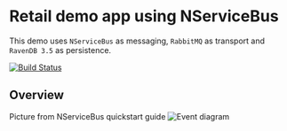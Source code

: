 # Retail demo app using NServiceBus

This demo uses `NServiceBus` as messaging, `RabbitMQ` as transport and `RavenDB 3.5` as persistence.

[![Build Status](https://dev.azure.com/stefan-zueger/RetailDemo.NServiceBus/_apis/build/status/stefanzueger.nservicebus-retaildemo)](https://dev.azure.com/stefan-zueger/RetailDemo.NServiceBus/_build/latest?definitionId=1)

## Overview
Picture from NServiceBus quickstart guide
![Event diagram](https://docs.particular.net/tutorials/nservicebus-step-by-step/4-publishing-events/diagram.svg)
